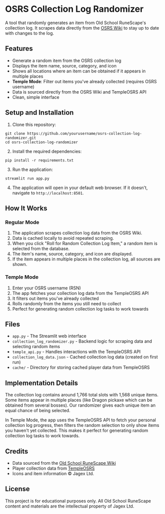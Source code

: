 # OSRS Collection Log Randomizer

A tool that randomly generates an item from Old School RuneScape's collection log. It scrapes data directly from the [OSRS Wiki](https://oldschool.runescape.wiki/w/Collection_log) to stay up to date with changes to the log.

## Features

- Generate a random item from the OSRS collection log
- Displays the item name, source, category, and icon
- Shows all locations where an item can be obtained if it appears in multiple places
- **Temple Mode**: Filter out items you've already collected (requires OSRS username)
- Data is sourced directly from the OSRS Wiki and TempleOSRS API
- Clean, simple interface

## Setup and Installation

1. Clone this repository:
```
git clone https://github.com/yourusername/osrs-collection-log-randomizer.git
cd osrs-collection-log-randomizer
```

2. Install the required dependencies:
```
pip install -r requirements.txt
```

3. Run the application:
```
streamlit run app.py
```

4. The application will open in your default web browser. If it doesn't, navigate to `http://localhost:8501`.

## How It Works

### Regular Mode
1. The application scrapes collection log data from the OSRS Wiki.
2. Data is cached locally to avoid repeated scraping.
3. When you click "Roll for Random Collection Log Item," a random item is selected from the database.
4. The item's name, source, category, and icon are displayed.
5. If the item appears in multiple places in the collection log, all sources are shown.

### Temple Mode
1. Enter your OSRS username (RSN)
2. The app fetches your collection log data from the TempleOSRS API
3. It filters out items you've already collected
4. Rolls randomly from the items you still need to collect
5. Perfect for generating random collection log tasks to work towards

## Files

- `app.py` - The Streamlit web interface
- `collection_log_randomizer.py` - Backend logic for scraping data and selecting random items
- `temple_api.py` - Handles interactions with the TempleOSRS API
- `collection_log_data.json` - Cached collection log data (created on first run)
- `cache/` - Directory for storing cached player data from TempleOSRS

## Implementation Details

The collection log contains around 1,766 total slots with 1,568 unique items. Some items appear in multiple places (like Dragon pickaxe which can be obtained from several bosses). Our randomizer gives each unique item an equal chance of being selected.

In Temple Mode, the app uses the TempleOSRS API to fetch your personal collection log progress, then filters the random selection to only show items you haven't yet collected. This makes it perfect for generating random collection log tasks to work towards.

## Credits

- Data sourced from the [Old School RuneScape Wiki](https://oldschool.runescape.wiki/)
- Player collection data from [TempleOSRS](https://templeosrs.com/)
- Icons and item information © Jagex Ltd.

## License

This project is for educational purposes only. All Old School RuneScape content and materials are the intellectual property of Jagex Ltd. 
